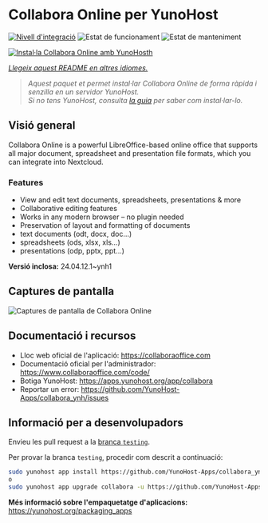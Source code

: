 <!--
N.B.: Aquest README ha estat generat automàticament per <https://github.com/YunoHost/apps/tree/master/tools/readme_generator>
NO s'ha de modificar manualment.
-->

# Collabora Online per YunoHost

[![Nivell d'integració](https://apps.yunohost.org/badge/integration/collabora)](https://ci-apps.yunohost.org/ci/apps/collabora/)
![Estat de funcionament](https://apps.yunohost.org/badge/state/collabora)
![Estat de manteniment](https://apps.yunohost.org/badge/maintained/collabora)

[![Instal·la Collabora Online amb YunoHosth](https://install-app.yunohost.org/install-with-yunohost.svg)](https://install-app.yunohost.org/?app=collabora)

*[Llegeix aquest README en altres idiomes.](./ALL_README.md)*

> *Aquest paquet et permet instal·lar Collabora Online de forma ràpida i senzilla en un servidor YunoHost.*  
> *Si no tens YunoHost, consulta [la guia](https://yunohost.org/install) per saber com instal·lar-lo.*

## Visió general

Collabora Online is a powerful LibreOffice-based online office that supports all major document, spreadsheet and presentation file formats, which you can integrate into Nextcloud.

### Features

- View and edit text documents, spreadsheets, presentations & more
- Collaborative editing features
- Works in any modern browser – no plugin needed
- Preservation of layout and formatting of documents
- text documents (odt, docx, doc…)
- spreadsheets (ods, xlsx, xls…)
- presentations (odp, pptx, ppt…)


**Versió inclosa:** 24.04.12.1~ynh1

## Captures de pantalla

![Captures de pantalla de Collabora Online](./doc/screenshots/Nextcloud-writer.png)

## Documentació i recursos

- Lloc web oficial de l'aplicació: <https://collaboraoffice.com>
- Documentació oficial per l'administrador: <https://www.collaboraoffice.com/code/>
- Botiga YunoHost: <https://apps.yunohost.org/app/collabora>
- Reportar un error: <https://github.com/YunoHost-Apps/collabora_ynh/issues>

## Informació per a desenvolupadors

Envieu les pull request a la [branca `testing`](https://github.com/YunoHost-Apps/collabora_ynh/tree/testing).

Per provar la branca `testing`, procedir com descrit a continuació:

```bash
sudo yunohost app install https://github.com/YunoHost-Apps/collabora_ynh/tree/testing --debug
o
sudo yunohost app upgrade collabora -u https://github.com/YunoHost-Apps/collabora_ynh/tree/testing --debug
```

**Més informació sobre l'empaquetatge d'aplicacions:** <https://yunohost.org/packaging_apps>
